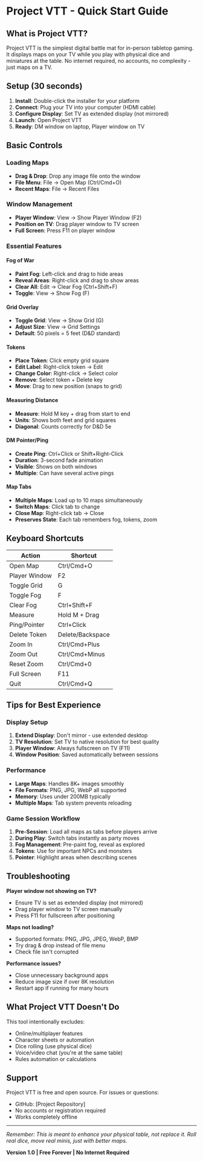 # Project VTT - Quick Start Guide

## What is Project VTT?

Project VTT is the simplest digital battle mat for in-person tabletop gaming. It displays maps on your TV while you play with physical dice and miniatures at the table. No internet required, no accounts, no complexity - just maps on a TV.

## Setup (30 seconds)

1. **Install**: Double-click the installer for your platform
2. **Connect**: Plug your TV into your computer (HDMI cable)
3. **Configure Display**: Set TV as extended display (not mirrored)
4. **Launch**: Open Project VTT
5. **Ready**: DM window on laptop, Player window on TV

## Basic Controls

### Loading Maps
- **Drag & Drop**: Drop any image file onto the window
- **File Menu**: File → Open Map (Ctrl/Cmd+O)
- **Recent Maps**: File → Recent Files

### Window Management
- **Player Window**: View → Show Player Window (F2)
- **Position on TV**: Drag player window to TV screen
- **Full Screen**: Press F11 on player window

### Essential Features

#### Fog of War
- **Paint Fog**: Left-click and drag to hide areas
- **Reveal Areas**: Right-click and drag to show areas
- **Clear All**: Edit → Clear Fog (Ctrl+Shift+F)
- **Toggle**: View → Show Fog (F)

#### Grid Overlay
- **Toggle Grid**: View → Show Grid (G)
- **Adjust Size**: View → Grid Settings
- **Default**: 50 pixels = 5 feet (D&D standard)

#### Tokens
- **Place Token**: Click empty grid square
- **Edit Label**: Right-click token → Edit
- **Change Color**: Right-click → Select color
- **Remove**: Select token + Delete key
- **Move**: Drag to new position (snaps to grid)

#### Measuring Distance
- **Measure**: Hold M key + drag from start to end
- **Units**: Shows both feet and grid squares
- **Diagonal**: Counts correctly for D&D 5e

#### DM Pointer/Ping
- **Create Ping**: Ctrl+Click or Shift+Right-Click
- **Duration**: 3-second fade animation
- **Visible**: Shows on both windows
- **Multiple**: Can have several active pings

#### Map Tabs
- **Multiple Maps**: Load up to 10 maps simultaneously
- **Switch Maps**: Click tab to change
- **Close Map**: Right-click tab → Close
- **Preserves State**: Each tab remembers fog, tokens, zoom

## Keyboard Shortcuts

| Action | Shortcut |
|--------|----------|
| Open Map | Ctrl/Cmd+O |
| Player Window | F2 |
| Toggle Grid | G |
| Toggle Fog | F |
| Clear Fog | Ctrl+Shift+F |
| Measure | Hold M + Drag |
| Ping/Pointer | Ctrl+Click |
| Delete Token | Delete/Backspace |
| Zoom In | Ctrl/Cmd+Plus |
| Zoom Out | Ctrl/Cmd+Minus |
| Reset Zoom | Ctrl/Cmd+0 |
| Full Screen | F11 |
| Quit | Ctrl/Cmd+Q |

## Tips for Best Experience

### Display Setup
1. **Extend Display**: Don't mirror - use extended desktop
2. **TV Resolution**: Set TV to native resolution for best quality
3. **Player Window**: Always fullscreen on TV (F11)
4. **Window Position**: Saved automatically between sessions

### Performance
- **Large Maps**: Handles 8K+ images smoothly
- **File Formats**: PNG, JPG, WebP all supported
- **Memory**: Uses under 200MB typically
- **Multiple Maps**: Tab system prevents reloading

### Game Session Workflow
1. **Pre-Session**: Load all maps as tabs before players arrive
2. **During Play**: Switch tabs instantly as party moves
3. **Fog Management**: Pre-paint fog, reveal as explored
4. **Tokens**: Use for important NPCs and monsters
5. **Pointer**: Highlight areas when describing scenes

## Troubleshooting

**Player window not showing on TV?**
- Ensure TV is set as extended display (not mirrored)
- Drag player window to TV screen manually
- Press F11 for fullscreen after positioning

**Maps not loading?**
- Supported formats: PNG, JPG, JPEG, WebP, BMP
- Try drag & drop instead of file menu
- Check file isn't corrupted

**Performance issues?**
- Close unnecessary background apps
- Reduce image size if over 8K resolution
- Restart app if running for many hours

## What Project VTT Doesn't Do

This tool intentionally excludes:
- Online/multiplayer features
- Character sheets or automation
- Dice rolling (use physical dice)
- Voice/video chat (you're at the same table)
- Rules automation or calculations

## Support

Project VTT is free and open source. For issues or questions:
- GitHub: [Project Repository]
- No accounts or registration required
- Works completely offline

---

*Remember: This is meant to enhance your physical table, not replace it. Roll real dice, move real minis, just with better maps.*

**Version 1.0 | Free Forever | No Internet Required**